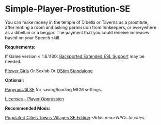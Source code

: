 # Simple-Player-Prostitution-SE

You can make money in the temple of Dibella or Taverns as a prostitute, after renting a room and asking permission from Innkeepers, 
or everywhere as a dibellan or a beggar. The payment that you could receive increases based on your Speech skill. 


**Requirements:**      

If Game version < 1.6.1130: [Backported Extended ESL Support](https://www.nexusmods.com/skyrimspecialedition/mods/106441) may be needed.

[Flower Girls](https://www.nexusmods.com/skyrimspecialedition/mods/5941)
Or
Sexlab
Or
[OStim Standalone](https://www.nexusmods.com/skyrimspecialedition/mods/98163)


**Optional:** 

[PapyrusUtil SE](https://www.nexusmods.com/skyrimspecialedition/mods/13048) for saving/loading MCM settings. 

[Licenses - Player Oppression](https://www.nexusmods.com/skyrimspecialedition/mods/110418?tab=description)
 

**Recommended Mods:**

   [Populated Cities Towns Villages SE Edition](https://www.nexusmods.com/skyrimspecialedition/mods/2005)  *-Adds more NPCs to cities.*
